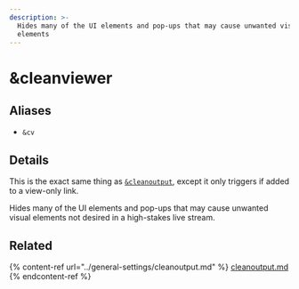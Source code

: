```yaml
---
description: >-
  Hides many of the UI elements and pop-ups that may cause unwanted visual
  elements
---
```


# \&cleanviewer

## Aliases

* `&cv`

## Details

This is the exact same thing as [`&cleanoutput`](../general-settings/cleanoutput.md), except it only triggers if added to a view-only link.

Hides many of the UI elements and pop-ups that may cause unwanted visual elements not desired in a high-stakes live stream.

## Related

{% content-ref url="../general-settings/cleanoutput.md" %}
[cleanoutput.md](../general-settings/cleanoutput.md)
{% endcontent-ref %}
